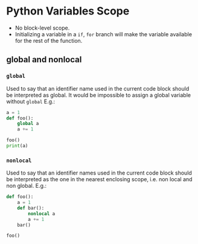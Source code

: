 # Python Variables Scope

- No block-level scope.
- Initializing a variable in a `if`, `for` branch will make the variable available
  for the rest of the function.

## global and nonlocal
### `global`
Used to say that an identifier name used in the current code block should be interpreted
as global.
It would be impossible to assign a global variable without `global`
E.g.:
```python
a = 1
def foo():
    global a
    a += 1

foo()
print(a)
```

### `nonlocal`
Used to say that an identifier names used in the current code block should be interpreted
as the one in the nearest enclosing scope, i.e. non local and non global.
E.g.:
```python
def foo():
    a = 1
    def bar():
        nonlocal a
        a += 1
    bar()

foo()
```
